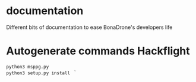 # documentation
Different bits of documentation to ease BonaDrone's developers life

# Autogenerate commands Hackflight
```python3 msppg.py``` <br/>
```python3 setup.py install ```
`

